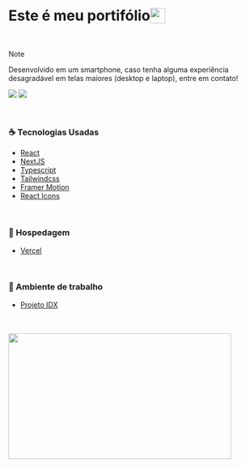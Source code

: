 # <div style="display: flex; align-items: center;">Este é meu portifólio <img style="width: 30px; height: 30px;" src="https://encrypted-tbn0.gstatic.com/images?q=tbn:ANd9GcTIE2Lcmdg3cD-7MR9wjwOO81cp7Lisx2b2Ww&s" /></div>

<br>

> [!NOTE]
> Desenvolvido em um smartphone, caso tenha alguma experiência desagradável em telas maiores (desktop e laptop), entre em contato!

<a href="mailto:santosm7_@hotmail.com"><img src="https://img.shields.io/badge/Gmail-D14836?style=for-the-badge&logo=gmail&logoColor=white" /></a> <a href="https://discord.com/api/users/699984529829658634"><img src="https://dcbadge.limes.pink/api/shield/699984529829658634" /></a>

<br>

### ☕ Tecnologias Usadas
  * [React](https://react.dev/)<br>
  * [NextJS](https://nextjs.org/)<br>
  * [Typescript](https://www.typescriptlang.org/)<br>
  * [Tailwindcss](https://tailwindcss.com/)<br>
  * [Framer Motion](https://www.framer.com/motion/)<br>
  * [React Icons](https://react-icons.github.io/react-icons/)

<br>

### 🔧 Hospedagem
  * [Vercel](https://vercel.com)

<br>

### 📂 Ambiente de trabalho
  * [Projeto IDX](https://idx.google.com)

<br>
<br>

<img style="width: 440px; height: 248px;" src="https://media.tenor.com/oP29vkKqe5EAAAAM/cat-dance.gif" />

